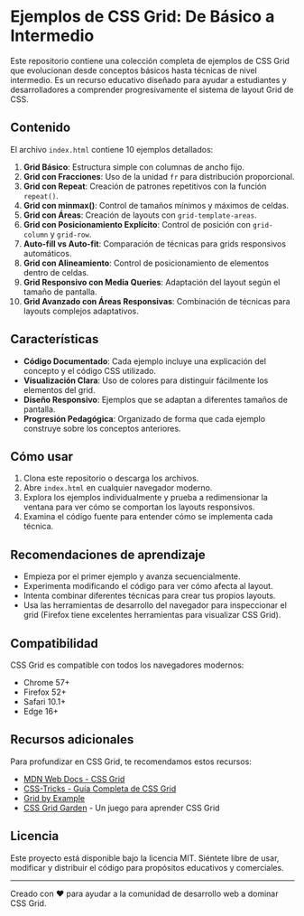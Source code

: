# Ejemplos de CSS Grid: De Básico a Intermedio

Este repositorio contiene una colección completa de ejemplos de CSS Grid que evolucionan desde conceptos básicos hasta técnicas de nivel intermedio. Es un recurso educativo diseñado para ayudar a estudiantes y desarrolladores a comprender progresivamente el sistema de layout Grid de CSS.

## Contenido

El archivo `index.html` contiene 10 ejemplos detallados:

1. **Grid Básico**: Estructura simple con columnas de ancho fijo.
2. **Grid con Fracciones**: Uso de la unidad `fr` para distribución proporcional.
3. **Grid con Repeat**: Creación de patrones repetitivos con la función `repeat()`.
4. **Grid con minmax()**: Control de tamaños mínimos y máximos de celdas.
5. **Grid con Áreas**: Creación de layouts con `grid-template-areas`.
6. **Grid con Posicionamiento Explícito**: Control de posición con `grid-column` y `grid-row`.
7. **Auto-fill vs Auto-fit**: Comparación de técnicas para grids responsivos automáticos.
8. **Grid con Alineamiento**: Control de posicionamiento de elementos dentro de celdas.
9. **Grid Responsivo con Media Queries**: Adaptación del layout según el tamaño de pantalla.
10. **Grid Avanzado con Áreas Responsivas**: Combinación de técnicas para layouts complejos adaptativos.

## Características

- **Código Documentado**: Cada ejemplo incluye una explicación del concepto y el código CSS utilizado.
- **Visualización Clara**: Uso de colores para distinguir fácilmente los elementos del grid.
- **Diseño Responsivo**: Ejemplos que se adaptan a diferentes tamaños de pantalla.
- **Progresión Pedagógica**: Organizado de forma que cada ejemplo construye sobre los conceptos anteriores.

## Cómo usar

1. Clona este repositorio o descarga los archivos.
2. Abre `index.html` en cualquier navegador moderno.
3. Explora los ejemplos individualmente y prueba a redimensionar la ventana para ver cómo se comportan los layouts responsivos.
4. Examina el código fuente para entender cómo se implementa cada técnica.

## Recomendaciones de aprendizaje

- Empieza por el primer ejemplo y avanza secuencialmente.
- Experimenta modificando el código para ver cómo afecta al layout.
- Intenta combinar diferentes técnicas para crear tus propios layouts.
- Usa las herramientas de desarrollo del navegador para inspeccionar el grid (Firefox tiene excelentes herramientas para visualizar CSS Grid).

## Compatibilidad

CSS Grid es compatible con todos los navegadores modernos:
- Chrome 57+
- Firefox 52+
- Safari 10.1+
- Edge 16+

## Recursos adicionales

Para profundizar en CSS Grid, te recomendamos estos recursos:

- [MDN Web Docs - CSS Grid](https://developer.mozilla.org/es/docs/Web/CSS/CSS_Grid_Layout)
- [CSS-Tricks - Guía Completa de CSS Grid](https://css-tricks.com/snippets/css/complete-guide-grid/)
- [Grid by Example](https://gridbyexample.com/)
- [CSS Grid Garden](https://cssgridgarden.com/) - Un juego para aprender CSS Grid

## Licencia

Este proyecto está disponible bajo la licencia MIT. Siéntete libre de usar, modificar y distribuir el código para propósitos educativos y comerciales.

---

Creado con ❤️ para ayudar a la comunidad de desarrollo web a dominar CSS Grid.
